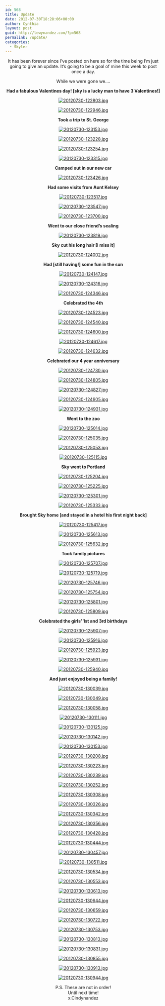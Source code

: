 ```yaml
---
id: 568
title: Update
date: 2012-07-30T18:28:06+00:00
author: Cynthia
layout: post
guid: http://lewynandez.com/?p=568
permalink: /update/
categories:
  - Skyler
---
```

<center>
  It has been forever since I&#8217;ve posted on here so for the time being I&#8217;m just going to give an update. It&#8217;s going to be a goal of mine this week to post once a day. </p> 
  
  <p>
    While we were gone we&#8230;.
  </p>
  
  <p>
    <strong>Had a fabulous Valentines day! [sky is a lucky man to have 3 Valentines!]</strong>
  </p>
  
  <p>
    <a href="http://i1.wp.com/lewynandez.com/wp-content/uploads/2012/07/20120730-122803.jpg" rel="lightbox[568]"><img src="http://i1.wp.com/lewynandez.com/wp-content/uploads/2012/07/20120730-122803.jpg?w=793" alt="20120730-122803.jpg" class="alignnone size-full" data-recalc-dims="1" /></a>
  </p>
  
  <p>
    <a href="http://i2.wp.com/lewynandez.com/wp-content/uploads/2012/07/20120730-122946.jpg" rel="lightbox[568]"><img src="http://i2.wp.com/lewynandez.com/wp-content/uploads/2012/07/20120730-122946.jpg?w=793" alt="20120730-122946.jpg" class="alignnone size-full" data-recalc-dims="1" /></a>
  </p>
  
  <p>
    <strong>Took a trip to St. George<br /> </strong>
  </p>
  
  <p>
    <a href="http://i2.wp.com/lewynandez.com/wp-content/uploads/2012/07/20120730-123153.jpg" rel="lightbox[568]"><img src="http://i2.wp.com/lewynandez.com/wp-content/uploads/2012/07/20120730-123153.jpg?w=793" alt="20120730-123153.jpg" class="alignnone size-full" data-recalc-dims="1" /></a>
  </p>
  
  <p>
    <a href="http://i0.wp.com/lewynandez.com/wp-content/uploads/2012/07/20120730-123228.jpg" rel="lightbox[568]"><img src="http://i0.wp.com/lewynandez.com/wp-content/uploads/2012/07/20120730-123228.jpg?w=793" alt="20120730-123228.jpg" class="alignnone size-full" data-recalc-dims="1" /></a>
  </p>
  
  <p>
    <a href="http://i1.wp.com/lewynandez.com/wp-content/uploads/2012/07/20120730-123254.jpg" rel="lightbox[568]"><img src="http://i1.wp.com/lewynandez.com/wp-content/uploads/2012/07/20120730-123254.jpg?w=793" alt="20120730-123254.jpg" class="alignnone size-full" data-recalc-dims="1" /></a>
  </p>
  
  <p>
    <a href="http://i1.wp.com/lewynandez.com/wp-content/uploads/2012/07/20120730-123315.jpg" rel="lightbox[568]"><img src="http://i1.wp.com/lewynandez.com/wp-content/uploads/2012/07/20120730-123315.jpg?w=793" alt="20120730-123315.jpg" class="alignnone size-full" data-recalc-dims="1" /></a>
  </p>
  
  <p>
    <strong>Camped out in our new car</strong>
  </p>
  
  <p>
    <a href="http://i1.wp.com/lewynandez.com/wp-content/uploads/2012/07/20120730-123426.jpg" rel="lightbox[568]"><img src="http://i1.wp.com/lewynandez.com/wp-content/uploads/2012/07/20120730-123426.jpg?w=793" alt="20120730-123426.jpg" class="alignnone size-full" data-recalc-dims="1" /></a>
  </p>
  
  <p>
    <strong>Had some visits from Aunt Kelsey</strong>
  </p>
  
  <p>
    <a href="http://i0.wp.com/lewynandez.com/wp-content/uploads/2012/07/20120730-123517.jpg" rel="lightbox[568]"><img src="http://i0.wp.com/lewynandez.com/wp-content/uploads/2012/07/20120730-123517.jpg?w=793" alt="20120730-123517.jpg" class="alignnone size-full" data-recalc-dims="1" /></a>
  </p>
  
  <p>
    <a href="http://i0.wp.com/lewynandez.com/wp-content/uploads/2012/07/20120730-123547.jpg" rel="lightbox[568]"><img src="http://i0.wp.com/lewynandez.com/wp-content/uploads/2012/07/20120730-123547.jpg?w=793" alt="20120730-123547.jpg" class="alignnone size-full" data-recalc-dims="1" /></a>
  </p>
  
  <p>
    <a href="http://i2.wp.com/lewynandez.com/wp-content/uploads/2012/07/20120730-123700.jpg" rel="lightbox[568]"><img src="http://i2.wp.com/lewynandez.com/wp-content/uploads/2012/07/20120730-123700.jpg?w=793" alt="20120730-123700.jpg" class="alignnone size-full" data-recalc-dims="1" /></a>
  </p>
  
  <p>
    <strong>Went to our close friend&#8217;s sealing</strong>
  </p>
  
  <p>
    <a href="http://i2.wp.com/lewynandez.com/wp-content/uploads/2012/07/20120730-123819.jpg" rel="lightbox[568]"><img src="http://i2.wp.com/lewynandez.com/wp-content/uploads/2012/07/20120730-123819.jpg?w=793" alt="20120730-123819.jpg" class="alignnone size-full" data-recalc-dims="1" /></a>
  </p>
  
  <p>
    <strong>Sky cut his long hair [I miss it]</strong>
  </p>
  
  <p>
    <a href="http://i1.wp.com/lewynandez.com/wp-content/uploads/2012/07/20120730-124002.jpg" rel="lightbox[568]"><img src="http://i1.wp.com/lewynandez.com/wp-content/uploads/2012/07/20120730-124002.jpg?w=793" alt="20120730-124002.jpg" class="alignnone size-full" data-recalc-dims="1" /></a>
  </p>
  
  <p>
    <strong>Had [still having!] some fun in the sun</strong>
  </p>
  
  <p>
    <a href="http://i0.wp.com/lewynandez.com/wp-content/uploads/2012/07/20120730-124147.jpg" rel="lightbox[568]"><img src="http://i0.wp.com/lewynandez.com/wp-content/uploads/2012/07/20120730-124147.jpg?w=793" alt="20120730-124147.jpg" class="alignnone size-full" data-recalc-dims="1" /></a>
  </p>
  
  <p>
    <a href="http://i0.wp.com/lewynandez.com/wp-content/uploads/2012/07/20120730-124316.jpg" rel="lightbox[568]"><img src="http://i0.wp.com/lewynandez.com/wp-content/uploads/2012/07/20120730-124316.jpg?w=793" alt="20120730-124316.jpg" class="alignnone size-full" data-recalc-dims="1" /></a>
  </p>
  
  <p>
    <a href="http://i2.wp.com/lewynandez.com/wp-content/uploads/2012/07/20120730-124346.jpg" rel="lightbox[568]"><img src="http://i2.wp.com/lewynandez.com/wp-content/uploads/2012/07/20120730-124346.jpg?w=793" alt="20120730-124346.jpg" class="alignnone size-full" data-recalc-dims="1" /></a>
  </p>
  
  <p>
    <strong>Celebrated the 4th</strong>
  </p>
  
  <p>
    <a href="http://i2.wp.com/lewynandez.com/wp-content/uploads/2012/07/20120730-124523.jpg" rel="lightbox[568]"><img src="http://i2.wp.com/lewynandez.com/wp-content/uploads/2012/07/20120730-124523.jpg?w=793" alt="20120730-124523.jpg" class="alignnone size-full" data-recalc-dims="1" /></a>
  </p>
  
  <p>
    <a href="http://i1.wp.com/lewynandez.com/wp-content/uploads/2012/07/20120730-124540.jpg" rel="lightbox[568]"><img src="http://i1.wp.com/lewynandez.com/wp-content/uploads/2012/07/20120730-124540.jpg?w=793" alt="20120730-124540.jpg" class="alignnone size-full" data-recalc-dims="1" /></a>
  </p>
  
  <p>
    <a href="http://i2.wp.com/lewynandez.com/wp-content/uploads/2012/07/20120730-124600.jpg" rel="lightbox[568]"><img src="http://i2.wp.com/lewynandez.com/wp-content/uploads/2012/07/20120730-124600.jpg?w=793" alt="20120730-124600.jpg" class="alignnone size-full" data-recalc-dims="1" /></a>
  </p>
  
  <p>
    <a href="http://i2.wp.com/lewynandez.com/wp-content/uploads/2012/07/20120730-124617.jpg" rel="lightbox[568]"><img src="http://i2.wp.com/lewynandez.com/wp-content/uploads/2012/07/20120730-124617.jpg?w=793" alt="20120730-124617.jpg" class="alignnone size-full" data-recalc-dims="1" /></a>
  </p>
  
  <p>
    <a href="http://i0.wp.com/lewynandez.com/wp-content/uploads/2012/07/20120730-124632.jpg" rel="lightbox[568]"><img src="http://i0.wp.com/lewynandez.com/wp-content/uploads/2012/07/20120730-124632.jpg?w=793" alt="20120730-124632.jpg" class="alignnone size-full" data-recalc-dims="1" /></a>
  </p>
  
  <p>
    <strong>Celebrated our 4 year anniversary</strong>
  </p>
  
  <p>
    <a href="http://i1.wp.com/lewynandez.com/wp-content/uploads/2012/07/20120730-124730.jpg" rel="lightbox[568]"><img src="http://i1.wp.com/lewynandez.com/wp-content/uploads/2012/07/20120730-124730.jpg?w=793" alt="20120730-124730.jpg" class="alignnone size-full" data-recalc-dims="1" /></a>
  </p>
  
  <p>
    <a href="http://i1.wp.com/lewynandez.com/wp-content/uploads/2012/07/20120730-124805.jpg" rel="lightbox[568]"><img src="http://i1.wp.com/lewynandez.com/wp-content/uploads/2012/07/20120730-124805.jpg?w=793" alt="20120730-124805.jpg" class="alignnone size-full" data-recalc-dims="1" /></a>
  </p>
  
  <p>
    <a href="http://i2.wp.com/lewynandez.com/wp-content/uploads/2012/07/20120730-124827.jpg" rel="lightbox[568]"><img src="http://i2.wp.com/lewynandez.com/wp-content/uploads/2012/07/20120730-124827.jpg?w=793" alt="20120730-124827.jpg" class="alignnone size-full" data-recalc-dims="1" /></a>
  </p>
  
  <p>
    <a href="http://i2.wp.com/lewynandez.com/wp-content/uploads/2012/07/20120730-124905.jpg" rel="lightbox[568]"><img src="http://i2.wp.com/lewynandez.com/wp-content/uploads/2012/07/20120730-124905.jpg?w=793" alt="20120730-124905.jpg" class="alignnone size-full" data-recalc-dims="1" /></a>
  </p>
  
  <p>
    <a href="http://i0.wp.com/lewynandez.com/wp-content/uploads/2012/07/20120730-124931.jpg" rel="lightbox[568]"><img src="http://i0.wp.com/lewynandez.com/wp-content/uploads/2012/07/20120730-124931.jpg?w=793" alt="20120730-124931.jpg" class="alignnone size-full" data-recalc-dims="1" /></a>
  </p>
  
  <p>
    <strong>Went to the zoo</strong>
  </p>
  
  <p>
    <a href="http://i1.wp.com/lewynandez.com/wp-content/uploads/2012/07/20120730-125014.jpg" rel="lightbox[568]"><img src="http://i1.wp.com/lewynandez.com/wp-content/uploads/2012/07/20120730-125014.jpg?w=793" alt="20120730-125014.jpg" class="alignnone size-full" data-recalc-dims="1" /></a>
  </p>
  
  <p>
    <a href="http://i0.wp.com/lewynandez.com/wp-content/uploads/2012/07/20120730-125035.jpg" rel="lightbox[568]"><img src="http://i0.wp.com/lewynandez.com/wp-content/uploads/2012/07/20120730-125035.jpg?w=793" alt="20120730-125035.jpg" class="alignnone size-full" data-recalc-dims="1" /></a>
  </p>
  
  <p>
    <a href="http://i0.wp.com/lewynandez.com/wp-content/uploads/2012/07/20120730-125053.jpg" rel="lightbox[568]"><img src="http://i0.wp.com/lewynandez.com/wp-content/uploads/2012/07/20120730-125053.jpg?w=793" alt="20120730-125053.jpg" class="alignnone size-full" data-recalc-dims="1" /></a>
  </p>
  
  <p>
    <a href="http://i0.wp.com/lewynandez.com/wp-content/uploads/2012/07/20120730-125115.jpg" rel="lightbox[568]"><img src="http://i0.wp.com/lewynandez.com/wp-content/uploads/2012/07/20120730-125115.jpg?w=793" alt="20120730-125115.jpg" class="alignnone size-full" data-recalc-dims="1" /></a>
  </p>
  
  <p>
    <strong>Sky went to Portland</strong>
  </p>
  
  <p>
    <a href="http://i2.wp.com/lewynandez.com/wp-content/uploads/2012/07/20120730-125204.jpg" rel="lightbox[568]"><img src="http://i2.wp.com/lewynandez.com/wp-content/uploads/2012/07/20120730-125204.jpg?w=793" alt="20120730-125204.jpg" class="alignnone size-full" data-recalc-dims="1" /></a>
  </p>
  
  <p>
    <a href="http://i0.wp.com/lewynandez.com/wp-content/uploads/2012/07/20120730-125225.jpg" rel="lightbox[568]"><img src="http://i0.wp.com/lewynandez.com/wp-content/uploads/2012/07/20120730-125225.jpg?w=793" alt="20120730-125225.jpg" class="alignnone size-full" data-recalc-dims="1" /></a>
  </p>
  
  <p>
    <a href="http://i2.wp.com/lewynandez.com/wp-content/uploads/2012/07/20120730-125301.jpg" rel="lightbox[568]"><img src="http://i2.wp.com/lewynandez.com/wp-content/uploads/2012/07/20120730-125301.jpg?w=793" alt="20120730-125301.jpg" class="alignnone size-full" data-recalc-dims="1" /></a>
  </p>
  
  <p>
    <a href="http://i0.wp.com/lewynandez.com/wp-content/uploads/2012/07/20120730-125333.jpg" rel="lightbox[568]"><img src="http://i0.wp.com/lewynandez.com/wp-content/uploads/2012/07/20120730-125333.jpg?w=793" alt="20120730-125333.jpg" class="alignnone size-full" data-recalc-dims="1" /></a>
  </p>
  
  <p>
    <strong>Brought Sky home [and stayed in a hotel his first night back]</strong>
  </p>
  
  <p>
    <a href="http://i0.wp.com/lewynandez.com/wp-content/uploads/2012/07/20120730-125417.jpg" rel="lightbox[568]"><img src="http://i0.wp.com/lewynandez.com/wp-content/uploads/2012/07/20120730-125417.jpg?w=793" alt="20120730-125417.jpg" class="alignnone size-full" data-recalc-dims="1" /></a>
  </p>
  
  <p>
    <a href="http://i0.wp.com/lewynandez.com/wp-content/uploads/2012/07/20120730-125613.jpg" rel="lightbox[568]"><img src="http://i0.wp.com/lewynandez.com/wp-content/uploads/2012/07/20120730-125613.jpg?w=793" alt="20120730-125613.jpg" class="alignnone size-full" data-recalc-dims="1" /></a>
  </p>
  
  <p>
    <a href="http://i1.wp.com/lewynandez.com/wp-content/uploads/2012/07/20120730-125632.jpg" rel="lightbox[568]"><img src="http://i1.wp.com/lewynandez.com/wp-content/uploads/2012/07/20120730-125632.jpg?w=793" alt="20120730-125632.jpg" class="alignnone size-full" data-recalc-dims="1" /></a>
  </p>
  
  <p>
    <strong>Took family pictures</strong>
  </p>
  
  <p>
    <a href="http://i2.wp.com/lewynandez.com/wp-content/uploads/2012/07/20120730-125707.jpg" rel="lightbox[568]"><img src="http://i2.wp.com/lewynandez.com/wp-content/uploads/2012/07/20120730-125707.jpg?w=793" alt="20120730-125707.jpg" class="alignnone size-full" data-recalc-dims="1" /></a>
  </p>
  
  <p>
    <a href="http://i2.wp.com/lewynandez.com/wp-content/uploads/2012/07/20120730-125719.jpg" rel="lightbox[568]"><img src="http://i2.wp.com/lewynandez.com/wp-content/uploads/2012/07/20120730-125719.jpg?w=793" alt="20120730-125719.jpg" class="alignnone size-full" data-recalc-dims="1" /></a>
  </p>
  
  <p>
    <a href="http://i2.wp.com/lewynandez.com/wp-content/uploads/2012/07/20120730-125746.jpg" rel="lightbox[568]"><img src="http://i2.wp.com/lewynandez.com/wp-content/uploads/2012/07/20120730-125746.jpg?w=793" alt="20120730-125746.jpg" class="alignnone size-full" data-recalc-dims="1" /></a>
  </p>
  
  <p>
    <a href="http://i2.wp.com/lewynandez.com/wp-content/uploads/2012/07/20120730-125754.jpg" rel="lightbox[568]"><img src="http://i2.wp.com/lewynandez.com/wp-content/uploads/2012/07/20120730-125754.jpg?w=793" alt="20120730-125754.jpg" class="alignnone size-full" data-recalc-dims="1" /></a>
  </p>
  
  <p>
    <a href="http://i1.wp.com/lewynandez.com/wp-content/uploads/2012/07/20120730-125801.jpg" rel="lightbox[568]"><img src="http://i1.wp.com/lewynandez.com/wp-content/uploads/2012/07/20120730-125801.jpg?w=793" alt="20120730-125801.jpg" class="alignnone size-full" data-recalc-dims="1" /></a>
  </p>
  
  <p>
    <a href="http://i1.wp.com/lewynandez.com/wp-content/uploads/2012/07/20120730-125809.jpg" rel="lightbox[568]"><img src="http://i1.wp.com/lewynandez.com/wp-content/uploads/2012/07/20120730-125809.jpg?w=793" alt="20120730-125809.jpg" class="alignnone size-full" data-recalc-dims="1" /></a>
  </p>
  
  <p>
    <strong>Celebrated the girls&#8217; 1st and 3rd birthdays</strong>
  </p>
  
  <p>
    <a href="http://i0.wp.com/lewynandez.com/wp-content/uploads/2012/07/20120730-125907.jpg" rel="lightbox[568]"><img src="http://i0.wp.com/lewynandez.com/wp-content/uploads/2012/07/20120730-125907.jpg?w=793" alt="20120730-125907.jpg" class="alignnone size-full" data-recalc-dims="1" /></a>
  </p>
  
  <p>
    <a href="http://i1.wp.com/lewynandez.com/wp-content/uploads/2012/07/20120730-125916.jpg" rel="lightbox[568]"><img src="http://i1.wp.com/lewynandez.com/wp-content/uploads/2012/07/20120730-125916.jpg?w=793" alt="20120730-125916.jpg" class="alignnone size-full" data-recalc-dims="1" /></a>
  </p>
  
  <p>
    <a href="http://i2.wp.com/lewynandez.com/wp-content/uploads/2012/07/20120730-125923.jpg" rel="lightbox[568]"><img src="http://i2.wp.com/lewynandez.com/wp-content/uploads/2012/07/20120730-125923.jpg?w=793" alt="20120730-125923.jpg" class="alignnone size-full" data-recalc-dims="1" /></a>
  </p>
  
  <p>
    <a href="http://i1.wp.com/lewynandez.com/wp-content/uploads/2012/07/20120730-125931.jpg" rel="lightbox[568]"><img src="http://i1.wp.com/lewynandez.com/wp-content/uploads/2012/07/20120730-125931.jpg?w=793" alt="20120730-125931.jpg" class="alignnone size-full" data-recalc-dims="1" /></a>
  </p>
  
  <p>
    <a href="http://i2.wp.com/lewynandez.com/wp-content/uploads/2012/07/20120730-125940.jpg" rel="lightbox[568]"><img src="http://i2.wp.com/lewynandez.com/wp-content/uploads/2012/07/20120730-125940.jpg?w=793" alt="20120730-125940.jpg" class="alignnone size-full" data-recalc-dims="1" /></a>
  </p>
  
  <p>
    <strong>And just enjoyed being a family!</strong>
  </p>
  
  <p>
    <a href="http://i2.wp.com/lewynandez.com/wp-content/uploads/2012/07/20120730-130039.jpg" rel="lightbox[568]"><img src="http://i2.wp.com/lewynandez.com/wp-content/uploads/2012/07/20120730-130039.jpg?w=793" alt="20120730-130039.jpg" class="alignnone size-full" data-recalc-dims="1" /></a>
  </p>
  
  <p>
    <a href="http://i2.wp.com/lewynandez.com/wp-content/uploads/2012/07/20120730-130049.jpg" rel="lightbox[568]"><img src="http://i2.wp.com/lewynandez.com/wp-content/uploads/2012/07/20120730-130049.jpg?w=793" alt="20120730-130049.jpg" class="alignnone size-full" data-recalc-dims="1" /></a>
  </p>
  
  <p>
    <a href="http://i2.wp.com/lewynandez.com/wp-content/uploads/2012/07/20120730-130058.jpg" rel="lightbox[568]"><img src="http://i2.wp.com/lewynandez.com/wp-content/uploads/2012/07/20120730-130058.jpg?w=793" alt="20120730-130058.jpg" class="alignnone size-full" data-recalc-dims="1" /></a>
  </p>
  
  <p>
    <a href="http://i2.wp.com/lewynandez.com/wp-content/uploads/2012/07/20120730-130111.jpg" rel="lightbox[568]"><img src="http://i2.wp.com/lewynandez.com/wp-content/uploads/2012/07/20120730-130111.jpg?w=793" alt="20120730-130111.jpg" class="alignnone size-full" data-recalc-dims="1" /></a>
  </p>
  
  <p>
    <a href="http://i2.wp.com/lewynandez.com/wp-content/uploads/2012/07/20120730-130125.jpg" rel="lightbox[568]"><img src="http://i2.wp.com/lewynandez.com/wp-content/uploads/2012/07/20120730-130125.jpg?w=793" alt="20120730-130125.jpg" class="alignnone size-full" data-recalc-dims="1" /></a>
  </p>
  
  <p>
    <a href="http://i0.wp.com/lewynandez.com/wp-content/uploads/2012/07/20120730-130142.jpg" rel="lightbox[568]"><img src="http://i0.wp.com/lewynandez.com/wp-content/uploads/2012/07/20120730-130142.jpg?w=793" alt="20120730-130142.jpg" class="alignnone size-full" data-recalc-dims="1" /></a>
  </p>
  
  <p>
    <a href="http://i0.wp.com/lewynandez.com/wp-content/uploads/2012/07/20120730-130153.jpg" rel="lightbox[568]"><img src="http://i0.wp.com/lewynandez.com/wp-content/uploads/2012/07/20120730-130153.jpg?w=793" alt="20120730-130153.jpg" class="alignnone size-full" data-recalc-dims="1" /></a>
  </p>
  
  <p>
    <a href="http://i1.wp.com/lewynandez.com/wp-content/uploads/2012/07/20120730-130208.jpg" rel="lightbox[568]"><img src="http://i1.wp.com/lewynandez.com/wp-content/uploads/2012/07/20120730-130208.jpg?w=793" alt="20120730-130208.jpg" class="alignnone size-full" data-recalc-dims="1" /></a>
  </p>
  
  <p>
    <a href="http://i2.wp.com/lewynandez.com/wp-content/uploads/2012/07/20120730-130223.jpg" rel="lightbox[568]"><img src="http://i2.wp.com/lewynandez.com/wp-content/uploads/2012/07/20120730-130223.jpg?w=793" alt="20120730-130223.jpg" class="alignnone size-full" data-recalc-dims="1" /></a>
  </p>
  
  <p>
    <a href="http://i0.wp.com/lewynandez.com/wp-content/uploads/2012/07/20120730-130239.jpg" rel="lightbox[568]"><img src="http://i0.wp.com/lewynandez.com/wp-content/uploads/2012/07/20120730-130239.jpg?w=793" alt="20120730-130239.jpg" class="alignnone size-full" data-recalc-dims="1" /></a>
  </p>
  
  <p>
    <a href="http://i1.wp.com/lewynandez.com/wp-content/uploads/2012/07/20120730-130252.jpg" rel="lightbox[568]"><img src="http://i1.wp.com/lewynandez.com/wp-content/uploads/2012/07/20120730-130252.jpg?w=793" alt="20120730-130252.jpg" class="alignnone size-full" data-recalc-dims="1" /></a>
  </p>
  
  <p>
    <a href="http://i0.wp.com/lewynandez.com/wp-content/uploads/2012/07/20120730-130308.jpg" rel="lightbox[568]"><img src="http://i0.wp.com/lewynandez.com/wp-content/uploads/2012/07/20120730-130308.jpg?w=793" alt="20120730-130308.jpg" class="alignnone size-full" data-recalc-dims="1" /></a>
  </p>
  
  <p>
    <a href="http://i0.wp.com/lewynandez.com/wp-content/uploads/2012/07/20120730-130326.jpg" rel="lightbox[568]"><img src="http://i0.wp.com/lewynandez.com/wp-content/uploads/2012/07/20120730-130326.jpg?w=793" alt="20120730-130326.jpg" class="alignnone size-full" data-recalc-dims="1" /></a>
  </p>
  
  <p>
    <a href="http://i2.wp.com/lewynandez.com/wp-content/uploads/2012/07/20120730-130342.jpg" rel="lightbox[568]"><img src="http://i2.wp.com/lewynandez.com/wp-content/uploads/2012/07/20120730-130342.jpg?w=793" alt="20120730-130342.jpg" class="alignnone size-full" data-recalc-dims="1" /></a>
  </p>
  
  <p>
    <a href="http://i2.wp.com/lewynandez.com/wp-content/uploads/2012/07/20120730-130356.jpg" rel="lightbox[568]"><img src="http://i2.wp.com/lewynandez.com/wp-content/uploads/2012/07/20120730-130356.jpg?w=793" alt="20120730-130356.jpg" class="alignnone size-full" data-recalc-dims="1" /></a>
  </p>
  
  <p>
    <a href="http://i0.wp.com/lewynandez.com/wp-content/uploads/2012/07/20120730-130428.jpg" rel="lightbox[568]"><img src="http://i0.wp.com/lewynandez.com/wp-content/uploads/2012/07/20120730-130428.jpg?w=793" alt="20120730-130428.jpg" class="alignnone size-full" data-recalc-dims="1" /></a>
  </p>
  
  <p>
    <a href="http://i1.wp.com/lewynandez.com/wp-content/uploads/2012/07/20120730-130444.jpg" rel="lightbox[568]"><img src="http://i1.wp.com/lewynandez.com/wp-content/uploads/2012/07/20120730-130444.jpg?w=793" alt="20120730-130444.jpg" class="alignnone size-full" data-recalc-dims="1" /></a>
  </p>
  
  <p>
    <a href="http://i2.wp.com/lewynandez.com/wp-content/uploads/2012/07/20120730-130457.jpg" rel="lightbox[568]"><img src="http://i2.wp.com/lewynandez.com/wp-content/uploads/2012/07/20120730-130457.jpg?w=793" alt="20120730-130457.jpg" class="alignnone size-full" data-recalc-dims="1" /></a>
  </p>
  
  <p>
    <a href="http://i2.wp.com/lewynandez.com/wp-content/uploads/2012/07/20120730-130511.jpg" rel="lightbox[568]"><img src="http://i2.wp.com/lewynandez.com/wp-content/uploads/2012/07/20120730-130511.jpg?w=793" alt="20120730-130511.jpg" class="alignnone size-full" data-recalc-dims="1" /></a>
  </p>
  
  <p>
    <a href="http://i1.wp.com/lewynandez.com/wp-content/uploads/2012/07/20120730-130534.jpg" rel="lightbox[568]"><img src="http://i1.wp.com/lewynandez.com/wp-content/uploads/2012/07/20120730-130534.jpg?w=793" alt="20120730-130534.jpg" class="alignnone size-full" data-recalc-dims="1" /></a>
  </p>
  
  <p>
    <a href="http://i2.wp.com/lewynandez.com/wp-content/uploads/2012/07/20120730-130553.jpg" rel="lightbox[568]"><img src="http://i2.wp.com/lewynandez.com/wp-content/uploads/2012/07/20120730-130553.jpg?w=793" alt="20120730-130553.jpg" class="alignnone size-full" data-recalc-dims="1" /></a>
  </p>
  
  <p>
    <a href="http://i0.wp.com/lewynandez.com/wp-content/uploads/2012/07/20120730-130613.jpg" rel="lightbox[568]"><img src="http://i0.wp.com/lewynandez.com/wp-content/uploads/2012/07/20120730-130613.jpg?w=793" alt="20120730-130613.jpg" class="alignnone size-full" data-recalc-dims="1" /></a>
  </p>
  
  <p>
    <a href="http://i1.wp.com/lewynandez.com/wp-content/uploads/2012/07/20120730-130644.jpg" rel="lightbox[568]"><img src="http://i1.wp.com/lewynandez.com/wp-content/uploads/2012/07/20120730-130644.jpg?w=793" alt="20120730-130644.jpg" class="alignnone size-full" data-recalc-dims="1" /></a>
  </p>
  
  <p>
    <a href="http://i2.wp.com/lewynandez.com/wp-content/uploads/2012/07/20120730-130659.jpg" rel="lightbox[568]"><img src="http://i2.wp.com/lewynandez.com/wp-content/uploads/2012/07/20120730-130659.jpg?w=793" alt="20120730-130659.jpg" class="alignnone size-full" data-recalc-dims="1" /></a>
  </p>
  
  <p>
    <a href="http://i1.wp.com/lewynandez.com/wp-content/uploads/2012/07/20120730-130722.jpg" rel="lightbox[568]"><img src="http://i1.wp.com/lewynandez.com/wp-content/uploads/2012/07/20120730-130722.jpg?w=793" alt="20120730-130722.jpg" class="alignnone size-full" data-recalc-dims="1" /></a>
  </p>
  
  <p>
    <a href="http://i0.wp.com/lewynandez.com/wp-content/uploads/2012/07/20120730-130753.jpg" rel="lightbox[568]"><img src="http://i0.wp.com/lewynandez.com/wp-content/uploads/2012/07/20120730-130753.jpg?w=793" alt="20120730-130753.jpg" class="alignnone size-full" data-recalc-dims="1" /></a>
  </p>
  
  <p>
    <a href="http://i0.wp.com/lewynandez.com/wp-content/uploads/2012/07/20120730-130813.jpg" rel="lightbox[568]"><img src="http://i0.wp.com/lewynandez.com/wp-content/uploads/2012/07/20120730-130813.jpg?w=793" alt="20120730-130813.jpg" class="alignnone size-full" data-recalc-dims="1" /></a>
  </p>
  
  <p>
    <a href="http://i1.wp.com/lewynandez.com/wp-content/uploads/2012/07/20120730-130831.jpg" rel="lightbox[568]"><img src="http://i1.wp.com/lewynandez.com/wp-content/uploads/2012/07/20120730-130831.jpg?w=793" alt="20120730-130831.jpg" class="alignnone size-full" data-recalc-dims="1" /></a>
  </p>
  
  <p>
    <a href="http://i2.wp.com/lewynandez.com/wp-content/uploads/2012/07/20120730-130855.jpg" rel="lightbox[568]"><img src="http://i2.wp.com/lewynandez.com/wp-content/uploads/2012/07/20120730-130855.jpg?w=793" alt="20120730-130855.jpg" class="alignnone size-full" data-recalc-dims="1" /></a>
  </p>
  
  <p>
    <a href="http://i1.wp.com/lewynandez.com/wp-content/uploads/2012/07/20120730-130913.jpg" rel="lightbox[568]"><img src="http://i1.wp.com/lewynandez.com/wp-content/uploads/2012/07/20120730-130913.jpg?w=793" alt="20120730-130913.jpg" class="alignnone size-full" data-recalc-dims="1" /></a>
  </p>
  
  <p>
    <a href="http://i1.wp.com/lewynandez.com/wp-content/uploads/2012/07/20120730-130944.jpg" rel="lightbox[568]"><img src="http://i1.wp.com/lewynandez.com/wp-content/uploads/2012/07/20120730-130944.jpg?w=793" alt="20120730-130944.jpg" class="alignnone size-full" data-recalc-dims="1" /></a>
  </p>
  
  <p>
    P.S. These are not in order!<br /> Until next time!<br /> x.Cindynandez<br /> </center>
  </p>